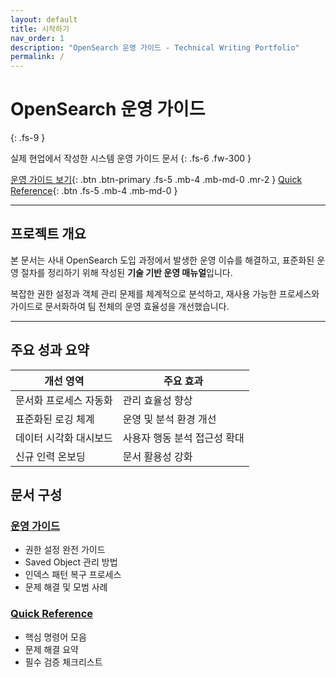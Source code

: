```yaml
---
layout: default
title: 시작하기
nav_order: 1
description: "OpenSearch 운영 가이드 - Technical Writing Portfolio"
permalink: /
---
```


# OpenSearch 운영 가이드
{: .fs-9 }

실제 현업에서 작성한 시스템 운영 가이드 문서
{: .fs-6 .fw-300 }

[운영 가이드 보기](docs/guide){: .btn .btn-primary .fs-5 .mb-4 .mb-md-0 .mr-2 }
[Quick Reference](docs/quick-reference){: .btn .fs-5 .mb-4 .mb-md-0 }

---

## 프로젝트 개요

본 문서는 사내 OpenSearch 도입 과정에서 발생한 운영 이슈를 해결하고, 표준화된 운영 절차를 정리하기 위해 작성된 **기술 기반 운영 매뉴얼**입니다.

복잡한 권한 설정과 객체 관리 문제를 체계적으로 분석하고, 재사용 가능한 프로세스와 가이드로 문서화하여 팀 전체의 운영 효율성을 개선했습니다.

---

## 주요 성과 요약

| 개선 영역            | 주요 효과                               |
|---------------------|---------------------------------------|
| 문서화 프로세스 자동화 | 관리 효율성 향상                        |
| 표준화된 로깅 체계    | 운영 및 분석 환경 개선                   |
| 데이터 시각화 대시보드 | 사용자 행동 분석 접근성 확대             |
| 신규 인력 온보딩      | 문서 활용성 강화                        |


## 문서 구성

### **[운영 가이드](docs/guide)**
- 권한 설정 완전 가이드
- Saved Object 관리 방법
- 인덱스 패턴 복구 프로세스
- 문제 해결 및 모범 사례

### **[Quick Reference](docs/quick-reference)**
- 핵심 명령어 모음
- 문제 해결 요약
- 필수 검증 체크리스트
